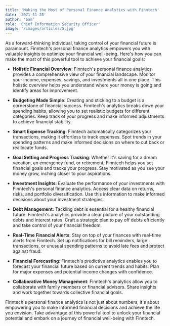 ```yaml
---
title: 'Making the Most of Personal Finance Analytics with Finntech'
date: '2021-11-20'
author: 'Sam'
role: 'Chief Information Security Officer'
image: '/images/articles/5.jpg'
---
```


As a forward-thinking individual, taking control of your financial future is paramount. Finntech's personal finance analytics empowers you with valuable insights to optimize your financial well-being. Here's how you can make the most of this powerful tool to achieve your financial goals:

- **Holistic Financial Overview**: Finntech's personal finance analytics provides a comprehensive view of your financial landscape. Monitor your income, expenses, savings, and investments all in one place. This holistic overview helps you understand where your money is going and identify areas for improvement.

- **Budgeting Made Simple**: Creating and sticking to a budget is a cornerstone of financial success. Finntech's analytics breaks down your spending habits, allowing you to set realistic budgets for different categories. Keep track of your progress and make informed adjustments to achieve financial stability.

- **Smart Expense Tracking**: Finntech automatically categorizes your transactions, making it effortless to track expenses. Spot trends in your spending patterns and make informed decisions on where to cut back or reallocate funds.

- **Goal Setting and Progress Tracking**: Whether it's saving for a dream vacation, an emergency fund, or retirement, Finntech helps you set financial goals and tracks your progress. Stay motivated as you see your money grow, inching closer to your aspirations.

- **Investment Insights**: Evaluate the performance of your investments with Finntech's personal finance analytics. Access clear data on returns, risks, and portfolio diversification. Use this information to make informed decisions about your investment strategies.

- **Debt Management**: Tackling debt is essential for a healthy financial future. Finntech's analytics provide a clear picture of your outstanding debts and interest rates. Craft a strategic plan to pay off debts efficiently and take control of your financial freedom.

- **Real-Time Financial Alerts**: Stay on top of your finances with real-time alerts from Finntech. Set up notifications for bill reminders, large transactions, or unusual spending patterns to avoid late fees and protect against fraud.

- **Financial Forecasting**: Finntech's predictive analytics enables you to forecast your financial future based on current trends and habits. Plan for major expenses and potential income changes with confidence.

- **Collaborative Money Management**: Finntech's analytics allow you to collaborate with family members or financial advisors. Share insights and work together towards collective financial goals.

Finntech's personal finance analytics is not just about numbers; it's about empowering you to make informed financial decisions and achieve the life you envision. Take advantage of this powerful tool to unlock your financial potential and embark on a journey of financial well-being with Finntech.
